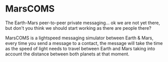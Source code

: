 # MarsCOMS

The Earth-Mars peer-to-peer private messaging... ok we are not yet there, but don't you think we should start working as there are people there?

MarsCOMS is a lightspeed messaging simulator between Earth & Mars, every time you send a message to a contact, the message will take the time as the speed of light needs to travel between Earth and Mars taking into account the distance between both planets at that moment.
